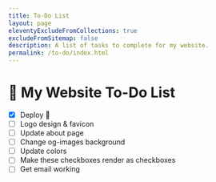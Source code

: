 ```yaml
---
title: To-Do List
layout: page
eleventyExcludeFromCollections: true
excludeFromSitemap: false
description: A list of tasks to complete for my website.
permalink: /to-do/index.html
---
```


# 📝 My Website To-Do List

- [x] Deploy 🚀
- [ ] Logo design & favicon
- [ ] Update about page
- [ ] Change og-images background
- [ ] Update colors
- [ ] Make these checkboxes render as checkboxes
- [ ] Get email working
